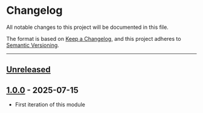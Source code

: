 # Changelog

All notable changes to this project will be documented in this file.

The format is based on [Keep a Changelog](https://keepachangelog.com/en/1.0.0/),
and this project adheres to [Semantic Versioning](https://semver.org/spec/v2.0.0.html).

* * *

## [Unreleased]

## [1.0.0] - 2025-07-15

- First iteration of this module

[unreleased]: https://github.com/ortus-boxlang/bx-jsoup/compare/v1.0.0...HEAD
[1.0.0]: https://github.com/ortus-boxlang/bx-jsoup/compare/847284d24f76472a227246aa20acb28fba38ff03...v1.0.0
